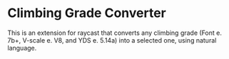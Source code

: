 # Climbing Grade Converter

This is an extension for raycast that converts any climbing grade (Font e. 7b+, V-scale e. V8, and YDS e. 5.14a) into a selected one, using natural language.
